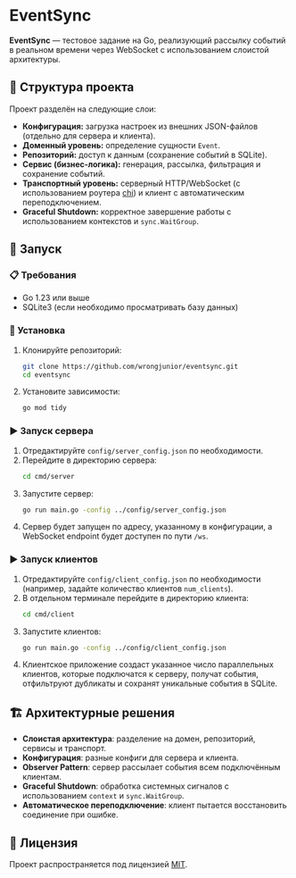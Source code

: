 # EventSync

**EventSync** — тестовое задание на Go, реализующий рассылку событий в реальном времени через WebSocket с использованием слоистой архитектуры.

## 📌 Структура проекта
Проект разделён на следующие слои:

- **Конфигурация:** загрузка настроек из внешних JSON-файлов (отдельно для сервера и клиента).
- **Доменный уровень:** определение сущности `Event`.
- **Репозиторий:** доступ к данным (сохранение событий в SQLite).
- **Сервис (бизнес-логика):** генерация, рассылка, фильтрация и сохранение событий.
- **Транспортный уровень:** серверный HTTP/WebSocket (с использованием роутера [chi](https://github.com/go-chi/chi)) и клиент с автоматическим переподключением.
- **Graceful Shutdown:** корректное завершение работы с использованием контекстов и `sync.WaitGroup`.

## 🚀 Запуск

### 📋 Требования
- Go 1.23 или выше
- SQLite3 (если необходимо просматривать базу данных)

### 🔧 Установка
1. Клонируйте репозиторий:
   ```bash
   git clone https://github.com/wrongjunior/eventsync.git
   cd eventsync
   ```
2. Установите зависимости:
   ```bash
   go mod tidy
   ```

### ▶ Запуск сервера

1. Отредактируйте `config/server_config.json` по необходимости.
2. Перейдите в директорию сервера:
   ```bash
   cd cmd/server
   ```
3. Запустите сервер:
   ```bash
   go run main.go -config ../config/server_config.json
   ```
4. Сервер будет запущен по адресу, указанному в конфигурации, а WebSocket endpoint будет доступен по пути `/ws`.

### ▶ Запуск клиентов

1. Отредактируйте `config/client_config.json` по необходимости (например, задайте количество клиентов `num_clients`).
2. В отдельном терминале перейдите в директорию клиента:
   ```bash
   cd cmd/client
   ```
3. Запустите клиентов:
   ```bash
   go run main.go -config ../config/client_config.json
   ```
4. Клиентское приложение создаст указанное число параллельных клиентов, которые подключатся к серверу, получат события, отфильтруют дубликаты и сохранят уникальные события в SQLite.

## 🏗 Архитектурные решения

- **Слоистая архитектура**: разделение на домен, репозиторий, сервисы и транспорт.
- **Конфигурация**: разные конфиги для сервера и клиента.
- **Observer Pattern**: сервер рассылает события всем подключённым клиентам.
- **Graceful Shutdown**: обработка системных сигналов с использованием `context` и `sync.WaitGroup`.
- **Автоматическое переподключение**: клиент пытается восстановить соединение при ошибке.

## 📜 Лицензия
Проект распространяется под лицензией [MIT](LICENSE).
